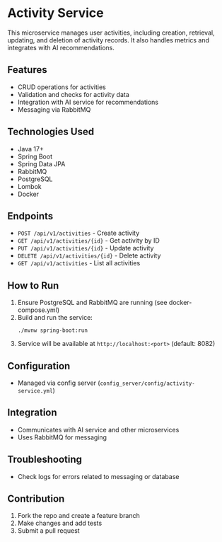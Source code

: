 # Activity Service

This microservice manages user activities, including creation, retrieval, updating, and deletion of activity records. It also handles metrics and integrates with AI recommendations.

## Features
- CRUD operations for activities
- Validation and checks for activity data
- Integration with AI service for recommendations
- Messaging via RabbitMQ

## Technologies Used
- Java 17+
- Spring Boot
- Spring Data JPA
- RabbitMQ
- PostgreSQL
- Lombok
- Docker

## Endpoints
- `POST /api/v1/activities` - Create activity
- `GET /api/v1/activities/{id}` - Get activity by ID
- `PUT /api/v1/activities/{id}` - Update activity
- `DELETE /api/v1/activities/{id}` - Delete activity
- `GET /api/v1/activities` - List all activities

## How to Run
1. Ensure PostgreSQL and RabbitMQ are running (see docker-compose.yml)
2. Build and run the service:
   ```
   ./mvnw spring-boot:run
   ```
3. Service will be available at `http://localhost:<port>` (default: 8082)

## Configuration
- Managed via config server (`config_server/config/activity-service.yml`)

## Integration
- Communicates with AI service and other microservices
- Uses RabbitMQ for messaging

## Troubleshooting
- Check logs for errors related to messaging or database

## Contribution
1. Fork the repo and create a feature branch
2. Make changes and add tests
3. Submit a pull request

 
